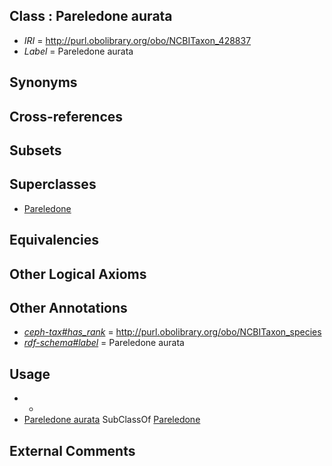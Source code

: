 
## Class : Pareledone aurata

 * *IRI* = http://purl.obolibrary.org/obo/NCBITaxon_428837
 * *Label* = Pareledone aurata

## Synonyms


## Cross-references


## Subsets


## Superclasses

 * [Pareledone](../../NCBITaxon/43/NCBITaxon_158843.md)

## Equivalencies


## Other Logical Axioms


## Other Annotations

 * *[ceph-tax#has_rank](../../ceph-tax#has/nk/ceph-tax#has_rank.md)* = http://purl.obolibrary.org/obo/NCBITaxon_species
 * *[rdf-schema#label](../../el/rdf-schema#label.md)* = Pareledone aurata

## Usage

 * -
 * [Pareledone aurata](../../NCBITaxon/37/NCBITaxon_428837.md) SubClassOf [Pareledone](../../NCBITaxon/43/NCBITaxon_158843.md)

## External Comments

